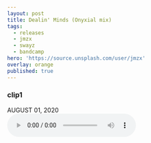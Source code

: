 ```yaml
---
layout: post
title: Dealin' Minds (Onyxial mix)
tags:
  - releases
  - jmzx
  - swayz
  - bandcamp
hero: 'https://source.unsplash.com/user/jmzx'
overlay: orange
published: true
---
```

<article>
	<div class="cont">
		<h3>clip1</h3>
		<time>AUGUST 01, 2020</time>
	</div>
	<audio class="audio" controls="controls">
		<source type="audio/mpeg" src="https://www.jmzx.uk/uploads/audio/01_Integration.m4a?_=1">
	</audio>
</article>
